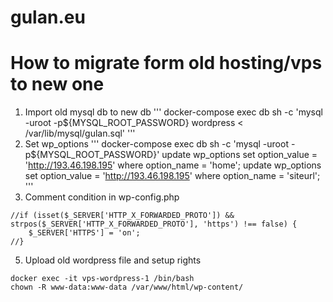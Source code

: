 # gulan.eu

# How to migrate form old hosting/vps to new one

1. Import old mysql db to new db
'''
docker-compose exec db sh -c 'mysql -uroot -p${MYSQL_ROOT_PASSWORD} wordpress < /var/lib/mysql/gulan.sql'
'''
2. Set wp_options 
'''
docker-compose exec db sh -c 'mysql -uroot -p${MYSQL_ROOT_PASSWORD}'
update wp_options set option_value = 'http://193.46.198.195' where option_name = 'home';
update wp_options set option_value = 'http://193.46.198.195' where option_name = 'siteurl';
'''
4. Comment condition in wp-config.php
```
//if (isset($_SERVER['HTTP_X_FORWARDED_PROTO']) && strpos($_SERVER['HTTP_X_FORWARDED_PROTO'], 'https') !== false) {
	$_SERVER['HTTPS'] = 'on';
//}
```
5. Upload old wordpress file and setup rights
```
docker exec -it vps-wordpress-1 /bin/bash
chown -R www-data:www-data /var/www/html/wp-content/
```
